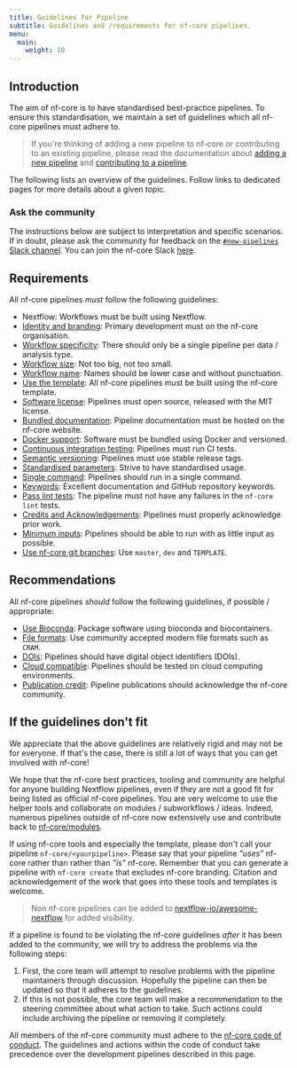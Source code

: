 ```yaml
---
title: Guidelines for Pipeline
subtitle: Guidelines and /requirements for nf-core pipelines.
menu:
  main:
    weight: 10
---
```


## Introduction

The aim of nf-core is to have standardised best-practice pipelines.
To ensure this standardisation, we maintain a set of guidelines which all nf-core
pipelines must adhere to.

> If you're thinking of adding a new pipeline to nf-core or contributing to an existing pipeline, please read the documentation
> about [adding a new pipeline](adding_pipelines) and [contributing to a pipeline](contributing_to_pipelines).

The following lists an overview of the guidelines. Follow links to dedicated pages for more details about a given topic.

### Ask the community

The instructions below are subject to interpretation and specific scenarios.
If in doubt, please ask the community for feedback on the [`#new-pipelines` Slack channel](https://nfcore.slack.com/channels/new-pipelines).
You can join the nf-core Slack [here](https://nf-co.re/join).

## Requirements

All nf-core pipelines _must_ follow the following guidelines:

- Nextflow: Workflows must be built using Nextflow.
- [Identity and branding](guidelines/requirements/identity_branding): Primary development must on the nf-core organisation.
- [Workflow specificity](guidelines/requirements/workflow_specificity): There should only be a single pipeline per data / analysis type.
- [Workflow size](guidelines/requirements/workflow_size): Not too big, not too small.
- [Workflow name](guidelines/requirements/workflow_name): Names should be lower case and without punctuation.
- [Use the template](guidelines/requirements/use_the_template): All nf-core pipelines must be built using the nf-core template.
- [Software license](guidelines/requirements/mit_license): Pipelines must open source, released with the MIT license.
- [Bundled documentation](guidelines/requirements/docs): Pipeline documentation must be hosted on the nf-core website.
- [Docker support](guidelines/requirements/docker): Software must be bundled using Docker and versioned.
- [Continuous integration testing](guidelines/requirements/ci_testing): Pipelines must run CI tests.
- [Semantic versioning](guidelines/requirements/semantic_versioning): Pipelines must use stable release tags.
- [Standardised parameters](guidelines/requirements/parameters): Strive to have standardised usage.
- [Single command](guidelines/requirements/single_command): Pipelines should run in a single command.
- [Keywords](guidelines/requirements/keywords): Excellent documentation and GitHub repository keywords.
- [Pass lint tests](guidelines/requirements/linting): The pipeline must not have any failures in the `nf-core lint` tests.
- [Credits and Acknowledgements](guidelines/requirements/acknowledgements): Pipelines must properly acknowledge prior work.
- [Minimum inputs](guidelines/requirements/minimum_inputs): Pipelines should be able to run with as little input as possible.
- [Use nf-core git branches](guidelines/requirements/git_branches): Use `master`, `dev` and `TEMPLATE`.

## Recommendations

All nf-core pipelines _should_ follow the following guidelines, if possible / appropriate:

- [Use Bioconda](guidelines/recommendations/bioconda): Package software using bioconda and biocontainers.
- [File formats](guidelines/recommendations/file_formats): Use community accepted modern file formats such as `CRAM`.
- [DOIs](guidelines/recommendations/dois): Pipelines should have digital object identifiers (DOIs).
- [Cloud compatible](guidelines/recommendations/cloud_compatible): Pipelines should be tested on cloud computing environments.
- [Publication credit](guidelines/recommendations/publication_credit): Pipeline publications should acknowledge the nf-core community.

## If the guidelines don't fit

We appreciate that the above guidelines are relatively rigid and may not be for everyone.
If that's the case, there is still a lot of ways that you can get involved with nf-core!

We hope that the nf-core best practices, tooling and community are helpful for anyone building Nextflow pipelines, even if they are not a good fit for being listed as official nf-core pipelines.
You are very welcome to use the helper tools and collaborate on modules / subworkflows / ideas.
Indeed, numerous pipelines outside of nf-core now extensively use and contribute back to [nf-core/modules](https://github.com/nf-core/modules).

If using nf-core tools and especially the template, please don't call your pipeline `nf-core/<yourpipeline>`.
Please say that your pipeline _"uses"_ nf-core rather than rather than _"is"_ nf-core.
Remember that you can generate a pipeline with `nf-core create` that excludes nf-core branding.
Citation and acknowledgement of the work that goes into these tools and templates is welcome.

> Non nf-core pipelines can be added to [nextflow-io/awesome-nextflow](https://github.com/nextflow-io/awesome-nextflow) for added visibility.

If a pipeline is found to be violating the nf-core guidelines _after_ it has been added to the community, we will try to address the problems via the following steps:

1. First, the core team will attempt to resolve problems with the pipeline maintainers through discussion. Hopefully the pipeline can then be updated so that it adheres to the guidelines.
2. If this is not possible, the core team will make a recommendation to the steering committee about what action to take. Such actions could include archiving the pipeline or removing it completely.

All members of the nf-core community must adhere to the [nf-core code of conduct](https://nf-co.re/code_of_conduct).
The guidelines and actions within the code of conduct take precedence over the development pipelines described in this page.
